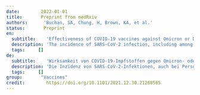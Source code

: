 ```yaml
---
date:        2022-01-01
title:       Preprint from medRxiv
authors:      'Buchan, SA, Chung, H, Brown, KA, et al.'
status:       Preprint
en:
  subtitle:    'Effectiveness of COVID-19 vaccines against Omicron or Delta infection'
  description: 'The incidence of SARS-CoV-2 infection, including among those who have received 2 doses of COVID-19 vaccines, has increased substantially since Omicron was first identified in the province of Ontario, Canada. We included 3,442 Omicron-positive cases, 9,201 Delta-positive cases, and 471,545 test-negative controls. After 2 doses of COVID-19 vaccine, vaccine effectiveness against Delta infection declined steadily over time but recovered to 93% (95%CI, 92-94%) ≥7 days after receiving an mRNA vaccine for the third dose. In contrast, receipt of 2 doses of COVID-19 vaccines was not protective against Omicron. Vaccine effectiveness against Omicron was 37% (95%CI, 19-50%) ≥7 days after receiving an mRNA vaccine for the third dose. Two doses of COVID-19 vaccines are unlikely to protect against infection by Omicron. A third dose provides some protection in the immediate term, but substantially less than against Delta. Our results may be confounded by behaviours that we were unable to account for in our analyses. Further research is needed to examine protection against severe outcomes.'
  tags:     []
de: 
  subtitle:    'Wirksamkeit von COVID-19-Impfstoffen gegen Omicron- oder Delta-Infektionen'
  description: 'Die Inzidenz von SARS-CoV-2-Infektionen, auch bei Personen, die zwei Dosen COVID-19-Impfstoff erhalten haben, ist erheblich gestiegen, seit Omicron erstmals in der kanadischen Provinz Ontario nachgewiesen wurde. Wir haben 3.442 Omicron-positive Fälle, 9.201 Delta-positive Fälle und 471.545 testnegative Kontrollen einbezogen. Nach zwei Dosen des COVID-19-Impfstoffs nahm die Wirksamkeit des Impfstoffs gegen eine Delta-Infektion im Laufe der Zeit stetig ab, erholte sich jedoch ≥7 Tage nach Erhalt der dritten Dosis eines mRNA-Impfstoffs auf 93 % (95%CI, 92-94 %). Im Gegensatz dazu schützte der Erhalt von 2 Dosen COVID-19-Impfstoff nicht gegen Omicron. Die Wirksamkeit des Impfstoffs gegen Omicron betrug 37 % (95%CI, 19-50 %) ≥7 Tage nach Erhalt eines mRNA-Impfstoffs für die dritte Dosis. Es ist unwahrscheinlich, dass zwei Dosen des COVID-19-Impfstoffs vor einer Infektion mit Omicron schützen. Eine dritte Dosis bietet kurzfristig einen gewissen Schutz, der jedoch wesentlich geringer ist als der Schutz vor Delta. Unsere Ergebnisse könnten durch Verhaltensweisen beeinflusst sein, die wir in unseren Analysen nicht berücksichtigen konnten. Weitere Forschungsarbeiten sind erforderlich, um den Schutz vor schwerwiegenden Folgen zu untersuchen.'
  tags:     []
group:       "Vaccines"
credit:        https://doi.org/10.1101/2021.12.30.21268565
---
```

